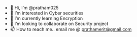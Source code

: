 - 👋 Hi, I’m @pratham025
- 👀 I’m interested in Cyber securities
- 🌱 I’m currently learning Encryption
- 💞️ I’m looking to collaborate on Security project
- 📫 How to reach me.. email me @ prathamerit@gmail.com

<!---
pratham025/pratham025 is a ✨ special ✨ repository because its `README.md` (this file) appears on your GitHub profile.
You can click the Preview link to take a look at your changes.
--->

